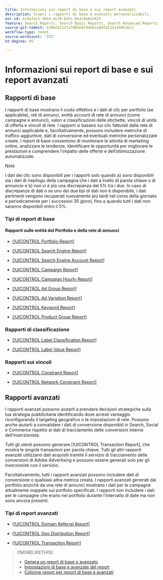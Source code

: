 ```yaml
---
title: Informazioni sui report di base e sui report avanzati
description: Scopri i rapporti di base e avanzati personalizzabili.
exl-id: ecdafac5-3944-4c39-bd7c-8e3c9e6a3425
feature: Search Reports, Search Basic Reports, Search Advanced Reports
source-git-commit: e16bc62127a708de8f4deb1eddfa53a14405cbc2
workflow-type: tm+mt
source-wordcount: '373'
ht-degree: 0%

---
```


# Informazioni sui report di base e sui report avanzati

## Rapporti di base

I rapporti di base mostrano il costo effettivo e i dati di clic per portfolio (se applicabile), reti di annunci, entità account di rete di annunci (come campagne e annunci), valori e classificazioni delle etichette, vincoli di unità di offerta e vincoli di rete. I rapporti si basano sui clic fatturati dalla rete di annunci applicabile e, facoltativamente, possono includere metriche di traffico aggiuntive, dati di conversione ed eventuali metriche personalizzate create. I report di base consentono di monitorare le attività di marketing online, analizzare le tendenze, identificare le opportunità per migliorare le prestazioni e comprendere l’impatto delle offerte e dell’ottimizzazione automatizzate.

>[!NOTE]
>
>I dati dei clic sono disponibili per i rapporti solo quando a) sono disponibili sia i dati di riepilogo della campagna che i dati a livello di parola chiave o di annuncio e b) non vi è più una discrepanza del 5% tra i due. In caso di discrepanze di dati o se uno dei due tipi di dati non è disponibile, i dati pertinenti vengono recuperati nuovamente più tardi nel corso della giornata e periodicamente per i successivi 30 giorni, fino a quando tutti i dati non saranno disponibili entro il 5%.

### Tipi di report di base

#### Rapporti sulle entità del Portfolio e della rete di annunci

* [[!UICONTROL Portfolio Report]](/help/search-social-commerce/reports/management/basic-advanced/portfolio-report.md)

* [[!UICONTROL Search Engine Report]](/help/search-social-commerce/reports/management/basic-advanced/search-engine-report.md)

* [[!UICONTROL Search Engine Account Report]](/help/search-social-commerce/reports/management/basic-advanced/search-engine-account-report.md)

* [[!UICONTROL Campaign Report]](/help/search-social-commerce/reports/management/basic-advanced/campaign-report.md)

* [[!UICONTROL Campaign Hourly Report]](/help/search-social-commerce/reports/management/basic-advanced/campaign-hourly-report.md)

* [[!UICONTROL Ad Group Report]](/help/search-social-commerce/reports/management/basic-advanced/ad-group-report.md)

* [[!UICONTROL Ad Variation Report]](/help/search-social-commerce/reports/management/basic-advanced/ad-variation-report.md)

* [[!UICONTROL Keyword Report]](/help/search-social-commerce/reports/management/basic-advanced/keyword-report.md)

* [[!UICONTROL Product Group Report]](/help/search-social-commerce/reports/management/basic-advanced/product-group-report.md)

### Rapporti di classificazione

* [[!UICONTROL Label Classification Report]](/help/search-social-commerce/reports/management/basic-advanced/label-classification-report.md)

* [[!UICONTROL Label Value Report]](/help/search-social-commerce/reports/management/basic-advanced/label-value-report.md)

### Rapporti sui vincoli

* [[!UICONTROL Constraint Report]](/help/search-social-commerce/reports/management/basic-advanced/constraint-report.md)

* [[!UICONTROL Network Constraint Report]](/help/search-social-commerce/reports/management/basic-advanced/network-constraint-report.md)

## Rapporti avanzati

I rapporti avanzati possono aiutarti a prendere decisioni strategiche sulla tua strategia pubblicitaria identificando dove avresti vantaggio riconfigurando il targeting geografico o le impostazioni di rete. Possono anche aiutarti a convalidare i dati di conversione disponibili in Search, Social e Commerce rispetto ai dati di tracciamento delle conversioni interne dell’inserzionista.

Tutti gli utenti possono generare [!UICONTROL Transaction Report], che mostra le singole transazioni per parola chiave. Tutti gli altri rapporti avanzati utilizzano dati acquisiti tramite il servizio di tracciamento delle conversioni di Adobe Advertising e possono essere generati solo per gli inserzionisti con il servizio.

Facoltativamente, tutti i rapporti avanzati possono includere dati di conversione o qualsiasi altra metrica creata. I rapporti avanzati generati dal portfolio anziché da una rete di annunci mostrano i dati per le campagne attualmente mappate sui portfolio specificati. I rapporti
non includere i dati per le campagne che erano nei portfolio durante l’intervallo di date ma non sono ancora presenti.

### Tipi di report avanzati

* [[!UICONTROL Domain Referral Report]](/help/search-social-commerce/reports/management/basic-advanced/domain-referral-report.md)

* [[!UICONTROL Geo Distribution Report]](/help/search-social-commerce/reports/management/basic-advanced/geo-distribution-report.md)

* [[!UICONTROL Transaction Report]](/help/search-social-commerce/reports/management/basic-advanced/transaction-report.md)

>[!MORELIKETHIS]
>
>* [Genera un report di base o avanzato](/help/search-social-commerce/reports/management/basic-advanced/basic-advanced-report-generate.md)
>* [Impostazioni di base e avanzate del report](/help/search-social-commerce/reports/management/basic-advanced/basic-advanced-report-settings.md)
>* [Colonne report per report di base e avanzati](/help/search-social-commerce/reports/management/basic-advanced/basic-advanced-report-columns.md)
